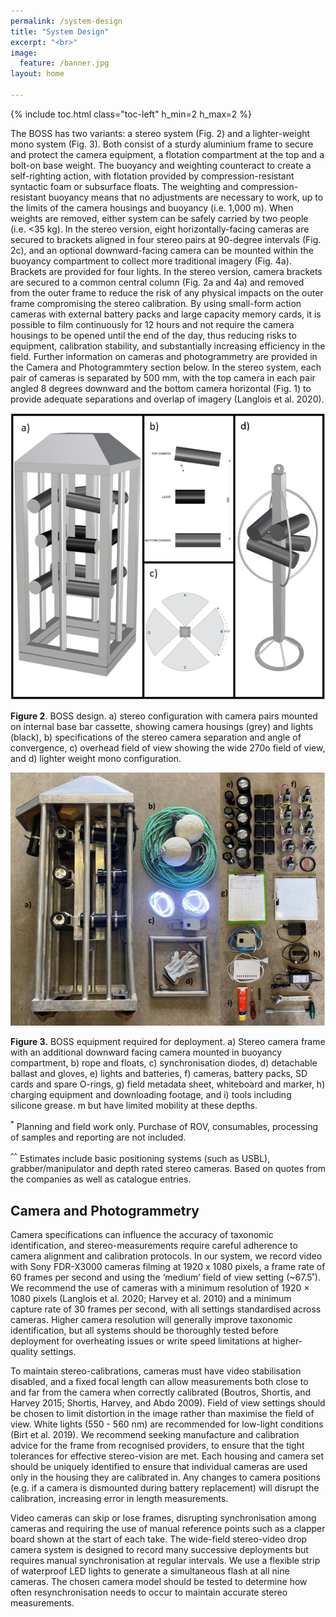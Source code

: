 ```yaml
---
permalink: /system-design
title: "System Design"
excerpt: "<br>"
image:
  feature: /banner.jpg
layout: home

---
```

{% include toc.html class="toc-left" h_min=2 h_max=2 %}

The BOSS has two variants: a stereo system (Fig. 2) and a lighter-weight mono system (Fig. 3). Both consist of a sturdy aluminium frame to secure and protect the camera equipment, a flotation compartment at the top and a bolt-on base weight. The buoyancy and weighting counteract to create a self-righting action, with flotation provided by compression-resistant syntactic foam or subsurface floats. The weighting and compression-resistant buoyancy means that no adjustments are necessary to work, up to the limits of the camera housings and buoyancy (i.e. 1,000 m). When weights are removed, either system can be safely carried by two people (i.e. &lt;35 kg). In the stereo version, eight horizontally-facing cameras are secured to brackets aligned in four stereo pairs at 90-degree intervals (Fig. 2c), and an optional downward-facing camera can be mounted within the buoyancy compartment to collect more traditional imagery (Fig. 4a). Brackets are provided for four lights. In the stereo version, camera brackets are secured to a common central column (Fig. 2a and 4a) and removed from the outer frame to reduce the risk of any physical impacts on the outer frame compromising the stereo calibration. By using small-form action cameras with external battery packs and large capacity memory cards, it is possible to film continuously for 12 hours and not require the camera housings to be opened until the end of the day, thus reducing risks to equipment, calibration stability, and substantially increasing efficiency in the field. Further information on cameras and photogrammetry are provided in the Camera and Photogrammtery section below. In the stereo system, each pair of cameras is separated by 500 mm, with the top camera in each pair angled 8 degrees downward and the bottom camera horizontal (Fig. 1) to provide adequate separations and overlap of imagery (Langlois et al. 2020).

![alt_text](images/figure2.png "image_tooltip")

**Figure 2**. BOSS design. a) stereo configuration with camera pairs mounted on internal base bar cassette, showing camera housings (grey) and lights (black), b) specifications of the stereo camera separation and angle of convergence, c) overhead field of view showing the wide 270o field of view, and d) lighter weight mono configuration.


![alt_text](images/figure3.png "image_tooltip")


**Figure 3.** BOSS equipment required for deployment. a) Stereo camera frame with an additional downward facing camera mounted in buoyancy compartment, b) rope and floats, c) synchronisation diodes, d) detachable ballast and gloves, e) lights and batteries, f) cameras, battery packs, SD cards and spare O-rings, g) field metadata sheet, whiteboard and marker, h) charging equipment and downloading footage, and i) tools including silicone grease. 
m but have limited mobility at these depths.<br>

<sup>*</sup> Planning and field work only. Purchase of ROV, consumables, processing of samples and reporting are not included.<br>

<sup>^^</sup> Estimates include basic positioning systems (such as USBL), grabber/manipulator and depth rated stereo cameras. Based on quotes from the companies as well as catalogue entries.<br>

## Camera and Photogrammetry

Camera specifications can influence the accuracy of taxonomic identification, and stereo-measurements require careful adherence to camera alignment and calibration protocols. In our system, we record video with Sony FDR-X3000 cameras filming at 1920 x 1080 pixels, a frame rate of 60 frames per second and using the ‘medium’ field of view setting (~67.5˚). We recommend the use of cameras with a minimum resolution of 1920 × 1080 pixels (Langlois et al. 2020; Harvey et al. 2010) and a minimum capture rate of 30 frames per second, with all settings standardised across cameras. Higher camera resolution will generally improve taxonomic identification, but all systems should be thoroughly tested before deployment for overheating issues or write speed limitations at higher-quality settings. 

To maintain stereo-calibrations, cameras must have video stabilisation disabled, and a fixed focal length can allow measurements both close to and far from the camera when correctly calibrated (Boutros, Shortis, and Harvey 2015; Shortis, Harvey, and Abdo 2009). Field of view settings should be chosen to limit distortion in the image rather than maximise the field of view. White lights (550 - 560 nm) are recommended for low-light conditions (Birt et al. 2019). We recommend seeking manufacture and calibration advice for the frame from recognised providers, to ensure that the tight tolerances for effective stereo-vision are met. Each housing and camera set should be uniquely identified to ensure that individual cameras are used only in the housing they are calibrated in. Any changes to camera positions (e.g. if a camera is dismounted during battery replacement) will disrupt the calibration, increasing error in length measurements. 

Video cameras can skip or lose frames, disrupting synchronisation among cameras and requiring the use of manual reference points such as a clapper board shown at the start of each take. The wide-field stereo-video drop camera system is designed to record many successive deployments but requires manual synchronisation at regular intervals. We use a flexible strip of waterproof LED lights to generate a simultaneous flash at all nine cameras. The chosen camera model should be tested to determine how often resynchronisation needs to occur to maintain accurate stereo measurements.
